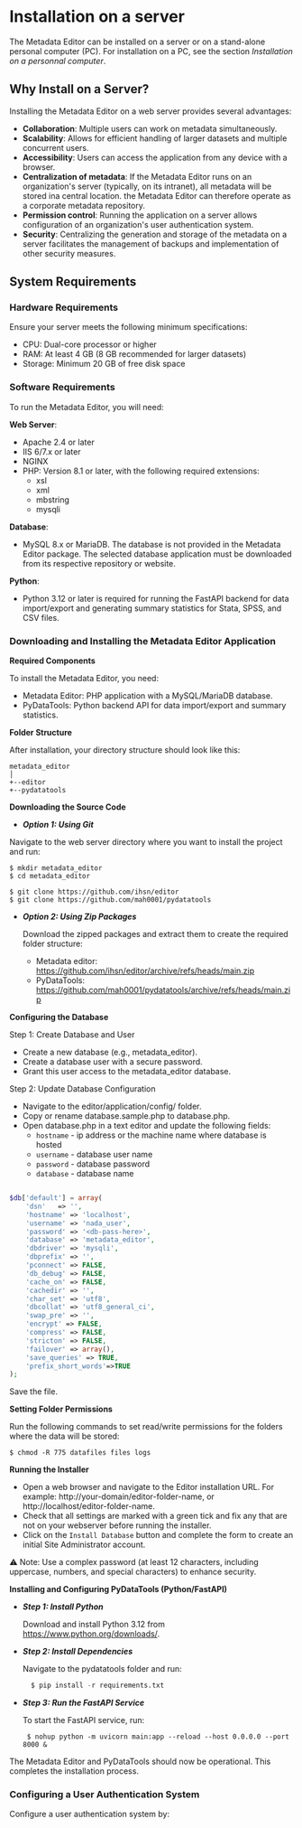 # Installation on a server

The Metadata Editor can be installed on a server or on a stand-alone personal computer (PC). For installation on a PC, see the section *Installation on a personnal computer*. 

## Why Install on a Server?

Installing the Metadata Editor on a web server provides several advantages:
- **Collaboration**: Multiple users can work on metadata simultaneously.
- **Scalability**: Allows for efficient handling of larger datasets and multiple concurrent users.
- **Accessibility**: Users can access the application from any device with a browser.
- **Centralization of metadata**: If the Metadata Editor runs on an organization's server (typically, on its intranet), all metadata will be stored ina central location. the Metadata Editor can therefore operate as a corporate metadata repository.
- **Permission control**: Running the application on a server allows configuration of an organization's user authentication system.
- **Security**: Centralizing the generation and storage of the metadata on a server facilitates the management of backups and implementation of other security measures. 

## System Requirements

### Hardware Requirements

Ensure your server meets the following minimum specifications:
- CPU: Dual-core processor or higher
- RAM: At least 4 GB (8 GB recommended for larger datasets)
- Storage: Minimum 20 GB of free disk space

### Software Requirements

To run the Metadata Editor, you will need:

**Web Server**:
- Apache 2.4 or later
- IIS 6/7.x or later
- NGINX
- PHP: Version 8.1 or later, with the following required extensions:
  - xsl
  - xml
  - mbstring
  - mysqli

**Database**:
- MySQL 8.x or MariaDB. The database is not provided in the Metadata Editor package. The selected database application must be downloaded from its respective repository or website.

**Python**:
- Python 3.12 or later is required for running the FastAPI backend for data import/export and generating summary statistics for Stata, SPSS, and CSV files.


### Downloading and Installing the Metadata Editor Application

**Required Components**

To install the Metadata Editor, you need:
- Metadata Editor: PHP application with a MySQL/MariaDB database.
- PyDataTools: Python backend API for data import/export and summary statistics.

**Folder Structure** 

After installation, your directory structure should look like this:

```
metadata_editor
│
+--editor
+--pydatatools
```

**Downloading the Source Code**

- ***Option 1: Using Git***

Navigate to the web server directory where you want to install the project and run:

```
$ mkdir metadata_editor
$ cd metadata_editor

$ git clone https://github.com/ihsn/editor
$ git clone https://github.com/mah0001/pydatatools
```

- ***Option 2: Using Zip Packages***

   Download the zipped packages and extract them to create the required folder structure:

     - Metadata editor: https://github.com/ihsn/editor/archive/refs/heads/main.zip
    - PyDataTools: https://github.com/mah0001/pydatatools/archive/refs/heads/main.zip
  

**Configuring the Database**

Step 1: Create Database and User
- Create a new database (e.g., metadata_editor).
- Create a database user with a secure password.
- Grant this user access to the metadata_editor database.

Step 2: Update Database Configuration
- Navigate to the editor/application/config/ folder.
- Copy or rename database.sample.php to database.php.
- Open database.php in a text editor and update the following fields:
   - `hostname` - ip address or the machine name where database is hosted
   - `username` - database user name 
   - `password` - database password
   - `database` - database name

```php

$db['default'] = array(
	'dsn'	=> '',
	'hostname' => 'localhost',
	'username' => 'nada_user',
	'password' => '<db-pass-here>',
	'database' => 'metadata_editor',
	'dbdriver' => 'mysqli',
	'dbprefix' => '',
	'pconnect' => FALSE,
	'db_debug' => FALSE,
	'cache_on' => FALSE,
	'cachedir' => '',
	'char_set' => 'utf8',
	'dbcollat' => 'utf8_general_ci',
	'swap_pre' => '',
	'encrypt' => FALSE,
	'compress' => FALSE,
	'stricton' => FALSE,
	'failover' => array(),
	'save_queries' => TRUE,
	'prefix_short_words'=>TRUE
);

```

Save the file.

**Setting Folder Permissions**

Run the following commands to set read/write permissions for the folders where the data will be stored:

```
$ chmod -R 775 datafiles files logs
```


**Running the Installer**

- Open a web browser and navigate to the Editor installation URL. For example: http://your-domain/editor-folder-name, or http://localhost/editor-folder-name.
- Check that all settings are marked with a green tick and fix any that are not on your webserver before running the installer. 
- Click on the `Install Database` button and complete the form to create an initial Site Administrator account.
 
⚠️ Note: Use a complex password (at least 12 characters, including uppercase, numbers, and special characters) to enhance security.


**Installing and Configuring PyDataTools (Python/FastAPI)**

- ***Step 1: Install Python*** 

  Download and install Python 3.12 from https://www.python.org/downloads/.

- ***Step 2: Install Dependencies***

  Navigate to the pydatatools folder and run:

  ```python
	$ pip install -r requirements.txt
  ```

- ***Step 3: Run the FastAPI Service***

  To start the FastAPI service, run:

   ```
	$ nohup python -m uvicorn main:app --reload --host 0.0.0.0 --port 8000 &

   ```

The Metadata Editor and PyDataTools should now be operational. This completes the installation process. 


### Configuring a User Authentication System

Configure a user authentication system by:
